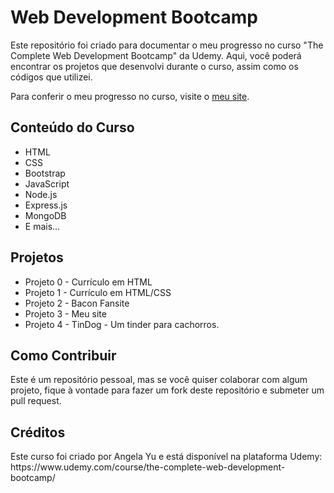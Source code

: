<h1>Web Development Bootcamp</h1>

<p>Este repositório foi criado para documentar o meu progresso no curso "The Complete Web Development Bootcamp" da Udemy. Aqui, você poderá encontrar os projetos que desenvolvi durante o curso, assim como os códigos que utilizei.</p>

Para conferir o meu progresso no curso, visite o [meu site](https://brunombs.github.io/WebDevelopment/).


<h2>Conteúdo do Curso</h2>

<ul>
  <li>HTML</li>
  <li>CSS</li>
  <li>Bootstrap</li>
  <li>JavaScript</li>
  <li>Node.js</li>
  <li>Express.js</li>
  <li>MongoDB</li>
  <li>E mais...</li>
</ul>

<h2>Projetos</h2>

<ul>
  <li>Projeto 0 - Currículo em HTML</li>
  <li>Projeto 1 - Currículo em HTML/CSS</li>
  <li>Projeto 2 - Bacon Fansite</li>
  <li>Projeto 3 - Meu site</li>
  <li>Projeto 4 - TinDog - Um tinder para cachorros.</li>
</ul>

<h2>Como Contribuir</h2>

<p>Este é um repositório pessoal, mas se você quiser colaborar com algum projeto, fique à vontade para fazer um fork deste repositório e submeter um pull request.</p>

<h2>Créditos</h2>

<p>Este curso foi criado por Angela Yu e está disponível na plataforma Udemy: https://www.udemy.com/course/the-complete-web-development-bootcamp/</p>
